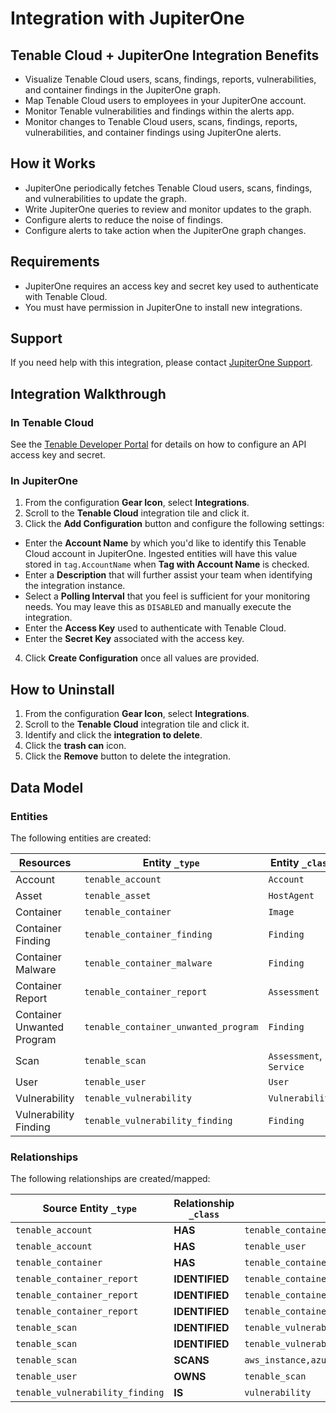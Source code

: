 # Integration with JupiterOne

## Tenable Cloud + JupiterOne Integration Benefits

- Visualize Tenable Cloud users, scans, findings, reports, vulnerabilities, and
  container findings in the JupiterOne graph.
- Map Tenable Cloud users to employees in your JupiterOne account.
- Monitor Tenable vulnerabilities and findings within the alerts app.
- Monitor changes to Tenable Cloud users, scans, findings, reports,
  vulnerabilities, and container findings using JupiterOne alerts.

## How it Works

- JupiterOne periodically fetches Tenable Cloud users, scans, findings, and
  vulnerabilities to update the graph.
- Write JupiterOne queries to review and monitor updates to the graph.
- Configure alerts to reduce the noise of findings.
- Configure alerts to take action when the JupiterOne graph changes.

## Requirements

- JupiterOne requires an access key and secret key used to authenticate with
  Tenable Cloud.
- You must have permission in JupiterOne to install new integrations.

## Support

If you need help with this integration, please contact
[JupiterOne Support](https://support.jupiterone.io).

## Integration Walkthrough

### In Tenable Cloud

See the [Tenable Developer Portal](https://developer.tenable.com/) for details
on how to configure an API access key and secret.

### In JupiterOne

1. From the configuration **Gear Icon**, select **Integrations**.
2. Scroll to the **Tenable Cloud** integration tile and click it.
3. Click the **Add Configuration** button and configure the following settings:

- Enter the **Account Name** by which you'd like to identify this Tenable Cloud
  account in JupiterOne. Ingested entities will have this value stored in
  `tag.AccountName` when **Tag with Account Name** is checked.
- Enter a **Description** that will further assist your team when identifying
  the integration instance.
- Select a **Polling Interval** that you feel is sufficient for your monitoring
  needs. You may leave this as `DISABLED` and manually execute the integration.
- Enter the **Access Key** used to authenticate with Tenable Cloud.
- Enter the **Secret Key** associated with the access key.

4. Click **Create Configuration** once all values are provided.

## How to Uninstall

1. From the configuration **Gear Icon**, select **Integrations**.
2. Scroll to the **Tenable Cloud** integration tile and click it.
3. Identify and click the **integration to delete**.
4. Click the **trash can** icon.
5. Click the **Remove** button to delete the integration.

<!-- {J1_DOCUMENTATION_MARKER_START} -->
<!--
********************************************************************************
NOTE: ALL OF THE FOLLOWING DOCUMENTATION IS GENERATED USING THE
"j1-integration document" COMMAND. DO NOT EDIT BY HAND! PLEASE SEE THE DEVELOPER
DOCUMENTATION FOR USAGE INFORMATION:

https://github.com/JupiterOne/sdk/blob/master/docs/integrations/development.md
********************************************************************************
-->

## Data Model

### Entities

The following entities are created:

| Resources                  | Entity `_type`                       | Entity `_class`         |
| -------------------------- | ------------------------------------ | ----------------------- |
| Account                    | `tenable_account`                    | `Account`               |
| Asset                      | `tenable_asset`                      | `HostAgent`             |
| Container                  | `tenable_container`                  | `Image`                 |
| Container Finding          | `tenable_container_finding`          | `Finding`               |
| Container Malware          | `tenable_container_malware`          | `Finding`               |
| Container Report           | `tenable_container_report`           | `Assessment`            |
| Container Unwanted Program | `tenable_container_unwanted_program` | `Finding`               |
| Scan                       | `tenable_scan`                       | `Assessment`, `Service` |
| User                       | `tenable_user`                       | `User`                  |
| Vulnerability              | `tenable_vulnerability`              | `Vulnerability`         |
| Vulnerability Finding      | `tenable_vulnerability_finding`      | `Finding`               |

### Relationships

The following relationships are created/mapped:

| Source Entity `_type`           | Relationship `_class` | Target Entity `_type`                                         |
| ------------------------------- | --------------------- | ------------------------------------------------------------- |
| `tenable_account`               | **HAS**               | `tenable_container`                                           |
| `tenable_account`               | **HAS**               | `tenable_user`                                                |
| `tenable_container`             | **HAS**               | `tenable_container_report`                                    |
| `tenable_container_report`      | **IDENTIFIED**        | `tenable_container_finding`                                   |
| `tenable_container_report`      | **IDENTIFIED**        | `tenable_container_malware`                                   |
| `tenable_container_report`      | **IDENTIFIED**        | `tenable_container_unwanted_program`                          |
| `tenable_scan`                  | **IDENTIFIED**        | `tenable_vulnerability_finding`                               |
| `tenable_scan`                  | **IDENTIFIED**        | `tenable_vulnerability`                                       |
| `tenable_scan`                  | **SCANS**             | `aws_instance,azure_vm,google_compute_instance,tenable_asset` |
| `tenable_user`                  | **OWNS**              | `tenable_scan`                                                |
| `tenable_vulnerability_finding` | **IS**                | `vulnerability`                                               |

<!--
********************************************************************************
END OF GENERATED DOCUMENTATION AFTER BELOW MARKER
********************************************************************************
-->
<!-- {J1_DOCUMENTATION_MARKER_END} -->
